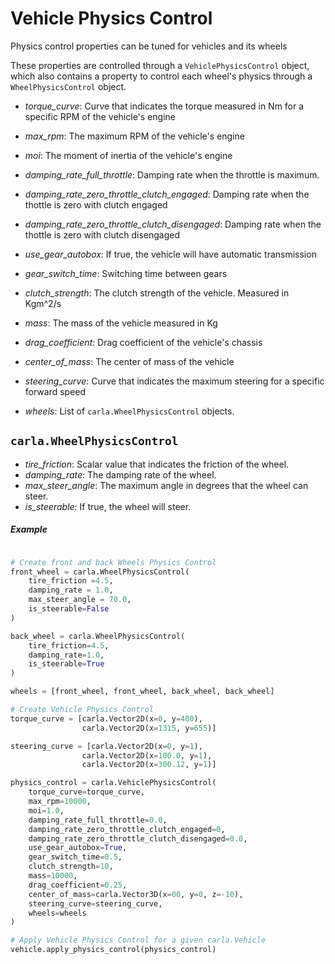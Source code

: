 <h1>Vehicle Physics Control</h1>

Physics control properties can be tuned for vehicles and its wheels

These properties are controlled through a `VehiclePhysicsControl` object, which also contains a property to control each wheel's physics through a `WheelPhysicsControl` object.

- *torque_curve*: Curve that indicates the torque measured in Nm for a specific RPM of the vehicle's engine
- *max_rpm*: The maximum RPM of the vehicle's engine
- *moi*: The moment of inertia of the vehicle's engine
- *damping_rate_full_throttle*: Damping rate when the throttle is maximum.
- *damping_rate_zero_throttle_clutch_engaged*: Damping rate when the thottle is zero with clutch engaged
- *damping_rate_zero_throttle_clutch_disengaged*: Damping rate when the thottle is zero with clutch disengaged

- *use_gear_autobox*: If true, the vehicle will have automatic transmission
- *gear_switch_time*: Switching time between gears
- *clutch_strength*: The clutch strength of the vehicle. Measured in Kgm^2/s

- *mass*: The mass of the vehicle measured in Kg
- *drag_coefficient*: Drag coefficient of the vehicle's chassis
- *center_of_mass*: The center of mass of the vehicle
- *steering_curve*: Curve that indicates the maximum steering for a specific forward speed
- *wheels*: List of `carla.WheelPhysicsControl` objects.


## `carla.WheelPhysicsControl`

- *tire_friction*: Scalar value that indicates the friction of the wheel.
- *damping_rate*: The damping rate of the wheel.
- *max_steer_angle*: The maximum angle in degrees that the wheel can steer.
- *is_steerable*: If true, the wheel will steer.


##### Example
```py

# Create front and back Wheels Physics Control
front_wheel = carla.WheelPhysicsControl(
    tire_friction =4.5,
    damping_rate = 1.0,
    max_steer_angle = 70.0,
    is_steerable=False
)

back_wheel = carla.WheelPhysicsControl(
    tire_friction=4.5,
    damping_rate=1.0,
    is_steerable=True
)

wheels = [front_wheel, front_wheel, back_wheel, back_wheel]

# Create Vehicle Physics Control
torque_curve = [carla.Vector2D(x=0, y=400),
                carla.Vector2D(x=1315, y=655)]

steering_curve = [carla.Vector2D(x=0, y=1),
                carla.Vector2D(x=100.0, y=1),
                carla.Vector2D(x=300.12, y=1)]

physics_control = carla.VehiclePhysicsControl(
    torque_curve=torque_curve,
    max_rpm=10000,
    moi=1.0,
    damping_rate_full_throttle=0.0,
    damping_rate_zero_throttle_clutch_engaged=0,
    damping_rate_zero_throttle_clutch_disengaged=0.0,
    use_gear_autobox=True,
    gear_switch_time=0.5,
    clutch_strength=10,
    mass=10000,
    drag_coefficient=0.25,
    center_of_mass=carla.Vector3D(x=00, y=0, z=-10),
    steering_curve=steering_curve,
    wheels=wheels
)

# Apply Vehicle Physics Control for a given carla.Vehicle
vehicle.apply_physics_control(physics_control)
```